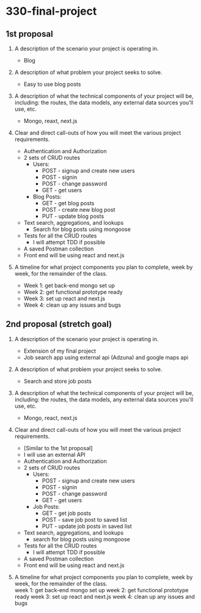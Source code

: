 # 330-final-project

## 1st proposal

1. A description of the scenario your project is operating in.
   <br>
   - Blog

2. A description of what problem your project seeks to solve.
   <br>
   - Easy to use blog posts

3. A description of what the technical components of your project will be, including: the routes, the data models, any external data sources you'll use, etc.
   <br>
   - Mongo, reaxt, next.js

4. Clear and direct call-outs of how you will meet the various project requirements.
   <br>
   - Authentication and Authorization
   - 2 sets of CRUD routes
      - Users:
         - POST - signup and create new users
         - POST - signin
         - POST - change password
         - GET - get users
      - Blog Posts:
         - GET - get blog posts
         - POST - create new blog post
         - PUT - update blog posts
   - Text search, aggregations, and lookups
      - Search for blog posts using mongoose
   - Tests for all the CRUD routes
      - I will attempt TDD if possible
   - A saved Postman collection
   - Front end will be using react and next.js

5. A timeline for what project components you plan to complete, week by week, for the remainder of the class.
   <br>
   - Week 1: get back-end mongo set up
   - Week 2: get functional prototype ready
   - Week 3: set up react and next.js
   - Week 4: clean up any issues and bugs

## 2nd proposal (stretch goal)

1. A description of the scenario your project is operating in.
   <br>
   - Extension of my final project
   - Job search app using external api (Adzuna) and google maps api

2. A description of what problem your project seeks to solve.
   <br>
   - Search and store job posts

3. A description of what the technical components of your project will be, including: the routes, the data models, any external data sources you'll use, etc.
   <br>
   - Mongo, react, next.js

4. Clear and direct call-outs of how you will meet the various project requirements.
   <br>
   - [Similar to the 1st proposal]
   - I will use an external API
   - Authentication and Authorization
   - 2 sets of CRUD routes
      - Users:
         - POST - signup and create new users
         - POST - signin
         - POST - change password
         - GET - get users
      - Job Posts:
         - GET - get job posts
         - POST - save job post to saved list
         - PUT - update job posts in saved list
   - Text search, aggregations, and lookups
      - search for blog posts using mongoose
   - Tests for all the CRUD routes
      - I will attempt TDD if possible
   - A saved Postman collection
   - Front end will be using react and next.js

5. A timeline for what project components you plan to complete, week by week, for the remainder of the class.
   <br>
   week 1: get back-end mongo set up
   week 2: get functional prototype ready
   week 3: set up react and next.js
   week 4: clean up any issues and bugs
